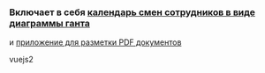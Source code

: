 ### Включает в себя [календарь смен сотрудников в виде диаграммы ганта](https://jrgreez.ru/vue/gantt-calendar/) 

и [приложение для разметки PDF документов](https://jrgreez.ru/vue/pdfreader/)

vuejs2
